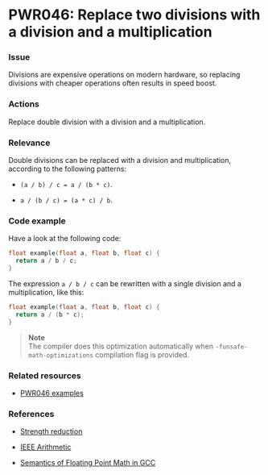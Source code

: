 # PWR046: Replace two divisions with a division and a multiplication

### Issue

Divisions are expensive operations on modern hardware, so replacing divisions
with cheaper operations often results in speed boost.

### Actions

Replace double division with a division and a multiplication.

### Relevance

Double divisions can be replaced with a division and multiplication, according
to the following patterns:

* `(a / b) / c = a / (b * c)`.

* `a / (b / c) = (a * c) / b`.

### Code example

Have a look at the following code:

```c
float example(float a, float b, float c) {
  return a / b / c;
}
```

The expression `a / b / c` can be rewritten with a single division and a
multiplication, like this:

```c
float example(float a, float b, float c) {
  return a / (b * c);
}
```

>**Note**  
>The compiler does this optimization automatically when
>`-funsafe-math-optimizations` compilation flag is provided.

### Related resources

* [PWR046 examples](../PWR046)

### References

* [Strength reduction](../../Glossary/Strength-reduction.md)

* [IEEE Arithmetic](https://docs.oracle.com/cd/E19957-01/806-3568/ncg_math.html#:~:text=IEEE%20754%20specifies%20exactly%20the,defined%20by%20the%20IEEE%20standard)

* [Semantics of Floating Point Math in GCC](https://gcc.gnu.org/wiki/FloatingPointMath)
